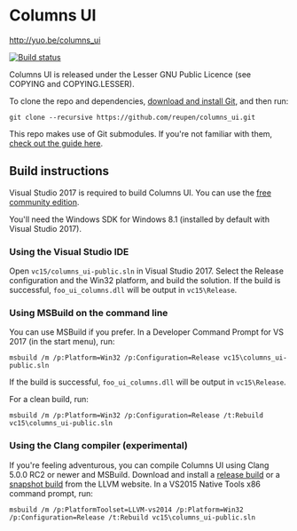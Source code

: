 # Columns UI

http://yuo.be/columns_ui

[![Build status](https://ci.appveyor.com/api/projects/status/h1iqjogb73f3yqp1/branch/master?svg=true)](https://ci.appveyor.com/project/reupen/columns-ui/branch/master)

Columns UI is released under the Lesser GNU Public Licence (see COPYING and COPYING.LESSER).

To clone the repo and dependencies, [download and install Git](https://git-scm.com/downloads), and then run:

`git clone --recursive https://github.com/reupen/columns_ui.git`

This repo makes use of Git submodules. If you're not familiar with them, [check out the guide here](https://git-scm.com/book/en/v2/Git-Tools-Submodules).

## Build instructions

Visual Studio 2017 is required to build Columns UI. You can use the [free community edition](https://www.visualstudio.com/downloads/).

You'll need the Windows SDK for Windows 8.1 (installed by default with Visual Studio 2017).

### Using the Visual Studio IDE
Open `vc15/columns_ui-public.sln` in Visual Studio 2017. 
Select the Release configuration and the Win32 platform, and build the solution. 
If the build is successful, `foo_ui_columns.dll` will be output in `vc15\Release`.

### Using MSBuild on the command line

You can use MSBuild if you prefer. In a Developer Command Prompt for VS 2017 (in the start menu), run:

```
msbuild /m /p:Platform=Win32 /p:Configuration=Release vc15\columns_ui-public.sln
```

If the build is successful, `foo_ui_columns.dll` will be output in `vc15\Release`.

For a clean build, run:

```
msbuild /m /p:Platform=Win32 /p:Configuration=Release /t:Rebuild vc15\columns_ui-public.sln
```

### Using the Clang compiler (experimental)

If you're feeling adventurous, you can compile Columns UI using Clang 5.0.0 RC2 or newer and MSBuild. Download and install a [release build](http://llvm.org/releases/download.html) or a [snapshot build](http://llvm.org/builds/) from the LLVM website. In a VS2015 Native Tools x86 command prompt, run:

```
msbuild /m /p:PlatformToolset=LLVM-vs2014 /p:Platform=Win32 /p:Configuration=Release /t:Rebuild vc15\columns_ui-public.sln
```
